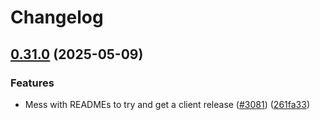 # Changelog

## [0.31.0](https://github.com/StatelyCloud/stately/compare/schema-v0.30.0...schema-v0.31.0) (2025-05-09)


### Features

* Mess with READMEs to try and get a client release ([#3081](https://github.com/StatelyCloud/stately/issues/3081)) ([261fa33](https://github.com/StatelyCloud/stately/commit/261fa33d22e6ab6f8f16f5720b3e4a3d22d8b1de))

